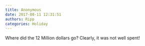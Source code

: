```yaml
---
title: Anonymous
date: 2017-08-11 12:31:51
authors: Ripp
categories: Holiday
---
```


 Where did the 12 Million dollars go? Clearly, it was not well spent!
